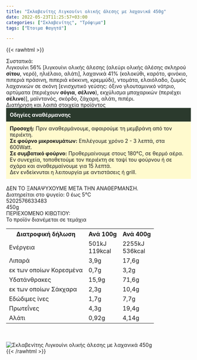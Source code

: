 ```yaml
---
title: "Σκλαβενίτης Λιγκουίνι ολικής άλεσης με λαχανικά 450g"
date: 2022-05-23T11:25:57+03:00
categories: ["Σκλαβενίτης", "Τρόφιμα"]
tags: ["Έτοιμα Φαγητά"]

---
```

{{< rawhtml >}}

<div class="sload540"><div class="product"><div id="sistatika">Συστατικά:</div><div class="alltext">Λιγκουίνι 56% [λιγκουίνι ολικής άλεσης (αλεύρι ολικής άλέσης σκληρού <b>σίτου</b>, νερό), ηλιέλαιο, αλάτι], λαχανικά 41% (κολοκύθι, καρότο, φινόκιο, πιπεριά πράσινη, πιπεριά κόκκινη, κρεμμύδι), ντομάτα, ελαιόλαδο, ζωμός λαχανικών σε σκόνη [ενισχυτικό γεύσης: όξινο γλουταμινικό νάτριο, αρτύματα (περιέχουν <b>σόγια</b>, <b>σέλινο</b>), εκχύλισμα μπαχαρικών (περιέχει <b>σέλινο</b>)], μαϊντανός, σκόρδο, ζάχαρη, αλάτι, πιπέρι.</div><div id="loipa">Διατήρηση και λοιπά στοιχεία προϊόντος</div><div class="alltext"><div style="background:#2b3a2d;padding:10px;color:#fff"><b>Οδηγίες αναθέρμανσης</b></div><div style="background:#ffface;padding:10px;"><b>Προσοχή:</b> Πριν αναθερμάνουμε, αφαιρούμε τη μεμβράνη από τον περιέκτη.<br><b>Σε φούρνο μικροκυμάτων:</b> Επιλέγουμε χρόνο 2 - 3 λεπτά, στα 600Watt.<br><b>Σε συμβατικό φούρνο:</b> Προθερμαίνουμε στους 180°C, σε θερμό αέρα. Εν συνεχεία, τοποθετούμε τον περιέκτη σε ταψί του φούρνου ή σε σχάρα και αναθερμαίνουμε για 15 λεπτά.<br>Δεν ενδείκνυται η λειτουργία με αντιστάσεις ή grill.</div><br>ΔΕΝ ΤΟ ΞΑΝΑΨΥΧΟΥΜΕ ΜΕΤΑ ΤΗΝ ΑΝΑΘΕΡΜΑΝΣΗ.<br>Διατηρείται στο ψυγείο: 0 έως 5°C<br></div><div id="barcode"><div id="barimage1"></div><span id="bartext">5202576633483</span></div><div id="varos"><div id="varosimage1"></div><span id="varostext">450g</span></div><div id="kivotio">ΠΕΡΙΕΧΟΜΕΝΟ ΚΙΒΩΤΙΟΥ:<br>Το προϊόν διανέμεται σε τεμάχια</div><div class="tabout"><table id="diatable"><tbody><tr><th>Διατροφική δήλωση</th><th>Ανά 100g</th><th>Ανά 400g</th></tr><tr><td class="texr2">Ενέργεια</td><td class="texr">501kJ<br>119kcal</td><td class="texr">2255kJ<br>536kcal</td></tr><tr><td class="texr2">Λιπαρά</td><td class="texr">3,9g</td><td class="texr">17,6g</td></tr><tr><td class="gray">εκ των οποίων Κορεσµένα</td><td class="gray2">0,7g</td><td class="gray2">3,2g</td></tr><tr><td class="texr2">Yδατάνθρακες</td><td class="texr">15,9g</td><td class="texr">71,6g</td></tr><tr><td class="gray">εκ των οποίων Σάκχαρα</td><td class="gray2">2,3g</td><td class="gray2">10,4g</td></tr><tr><td class="texr2">Eδώδιμες ίνες</td><td class="texr">1,7g</td><td class="texr">7,7g</td></tr><tr><td class="texr2">Πρωτεΐνες</td><td class="texr">4,3g</td><td class="texr">19,4g</td></tr><tr><td class="texr2">Αλάτι</td><td class="texr">0,92g</td><td class="texr">4,14g</td></tr></tbody></table></div><br><br><div class="pimg"><img alt="Σκλαβενίτης Λιγκουίνι ολικής άλεσης με λαχανικά 450g" title="Σκλαβενίτης Λιγκουίνι ολικής άλεσης με λαχανικά 450g" src="/media/images/sklavenitis-ligkouini-olikhs-aleshs-me-laxanika-450g.jpg"></div></div></div>
{{< /rawhtml >}}


